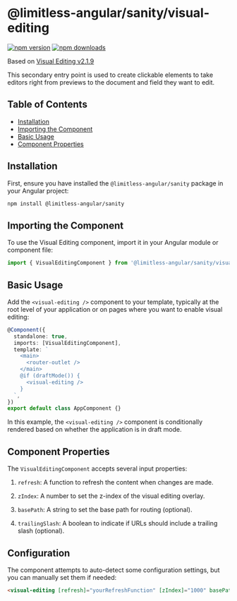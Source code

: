 # @limitless-angular/sanity/visual-editing

[![npm version](https://img.shields.io/npm/v/@limitless-angular/sanity.svg)](https://www.npmjs.com/package/@limitless-angular/sanity)
[![npm downloads](https://img.shields.io/npm/dm/@limitless-angular/sanity.svg)](https://www.npmjs.com/package/@limitless-angular/sanity)

Based on [Visual Editing v2.1.9](https://github.com/sanity-io/visual-editing/blob/main/packages/visual-editing/CHANGELOG.md#219-2024-08-12)

This secondary entry point is used to create clickable elements to take editors right from previews to the document and field they want to edit.

## Table of Contents

- [Installation](#installation)
- [Importing the Component](#importing-the-component)
- [Basic Usage](#basic-usage)
- [Component Properties](#component-properties)

## Installation

First, ensure you have installed the `@limitless-angular/sanity` package in your Angular project:

```bash
npm install @limitless-angular/sanity
```

## Importing the Component

To use the Visual Editing component, import it in your Angular module or component file:

```typescript
import { VisualEditingComponent } from '@limitless-angular/sanity/visual-editing';
```

## Basic Usage

Add the `<visual-editing />` component to your template, typically at the root level of your application or on pages where you want to enable visual editing:

```typescript
@Component({
  standalone: true,
  imports: [VisualEditingComponent],
  template: `
    <main>
      <router-outlet />
    </main>
    @if (draftMode()) {
      <visual-editing />
    }
  `,
})
export default class AppComponent {}
```

In this example, the `<visual-editing />` component is conditionally rendered based on whether the application is in draft mode.

## Component Properties

The `VisualEditingComponent` accepts several input properties:

1. `refresh`: A function to refresh the content when changes are made.

2. `zIndex`: A number to set the z-index of the visual editing overlay.

3. `basePath`: A string to set the base path for routing (optional).

4. `trailingSlash`: A boolean to indicate if URLs should include a trailing slash (optional).

## Configuration

The component attempts to auto-detect some configuration settings, but you can manually set them if needed:

```html
<visual-editing [refresh]="yourRefreshFunction" [zIndex]="1000" basePath="/your-base-path" [trailingSlash]="true" />
```

